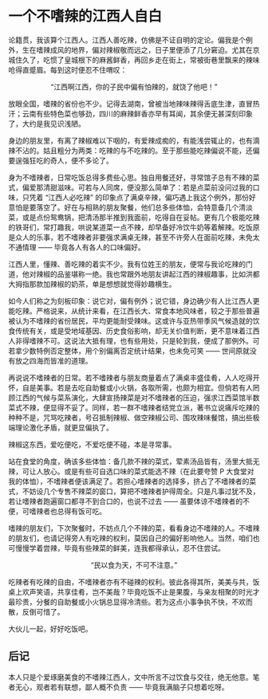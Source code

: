 # 一个不嗜辣的江西人自白

论籍贯，我该算个江西人。江西人善吃辣，仿佛是不证自明的定论。偏我是个例外，生在嗜辣成风的地界，偏对辣椒敬而远之，日子里便添了几分窘迫。尤其在京城住久了，吃惯了皇城根下的麻酱鲜香，再回乡走在街上，常被街巷里飘来的辣味呛得直蹙眉。每到这时便忍不住喟叹：

<center>“江西啊江西，你的子民中偏有怕辣的，就饶了他吧！”</center>

放眼全国，嗜辣的省份也不少。记得去湖南，曾被当地辣味辣得舌底生津，直冒热汗；云南有些特色菜也够劲，四川的麻辣鲜香亦早有耳闻，其余便无甚深刻印象了，大约是我见识浅陋。

身边的朋友里，有离了辣椒难以下咽的，有爱辣成痴的，有能浅尝辄止的，也有滴辣不沾的。姑且粗分为两类：吃辣的与不吃辣的。至于那些能吃辣偏说不能，还偏要逞强狂吃的奇人，便不多论了。

身为不嗜辣者，日常吃饭总得多费些心思。独自用餐还好，寻常馆子总有不辣的菜式，偏爱那清甜滋味。可若与人同席，便没那么简单了：若是点菜前没问过我的口味，只凭着 “江西人必吃辣” 的印象点了满桌辛辣，偏巧遇上我这个例外，那份好意怕是要落空了。好在与相熟的朋友聚餐，他们总多些体恤，会特意备几个清淡菜，或是点份鸳鸯锅，把清汤那半推到我面前，吃得自在妥帖。更有几个极能吃辣的铁哥们，常打趣我，哄说某道菜一点不辣，却早备好冷饮牛奶等着解辣。吃饭原是众人的乐事，若不嗜辣者非要强求满桌无辣，甚至不许旁人在面前吃辣，未免太不通情理 —— 毕竟各人有各人的口味偏好。

江西人里，懂辣、善吃辣的着实不少。我有位姓王的朋友，便常与我论吃辣的门道，他对辣椒的品鉴堪称一绝。我也常跟外地朋友讲起江西的辣椒趣事，比如洪都大拇指那款加辣椒的奶茶，单是想想就觉得妙趣横生。

如今人们称之为刻板印象：说它对，偏有例外；说它错，身边确少有人比江西人更能吃辣。严格说来，从统计来看，在江西长大、常食本地风味者，较之于那些普遍被认为不嗜辣的省份居民，平均更能耐受辣味。这或许与亚热带季风气候造就的饮食传统有关，或是受地域基因、历史食俗影响，却无关价值判断，更不意味着江西人非得嗜辣不可。这说法大抵有理，也有些用处，只是轮到我，便成了那例外。可若拿少数特例否定整体，用个别偏离否定统计结果，也未免可笑 —— 世间原就没有放之四海而皆准的道理。

再说说不嗜辣者的日常。若不嗜辣者与朋友商量着点了满桌丰盛佳肴，人人吃得开怀，自是美事。若是去吃自助餐或小火锅，各取所需，也颇为相宜。但倘若有人罔顾江西的气候与菜系演化，大肆宣扬辣菜是对不嗜辣者的压迫，强求江西菜馆半数菜式不辣，便显得不妥了。同样，若一群不嗜辣者结党立派，著书立说痛斥吃辣的种种不是，咒骂吃辣者，号召抵制辣椒、做空辣椒公司、围攻辣味餐馆，搞出些极端理论激化矛盾，就更显偏执了。

辣椒这东西，爱吃便吃，不爱吃便不碰，本是寻常事。

站在食堂的角度，确该多些体恤：备几款不辣的菜式，荤素汤品皆有，汤里大抵无辣，可让人放心。或是有些可自选口味的菜式能选不辣（在此要夸赞 P 大食堂对我的体恤），不嗜辣者便该满足了。若担心嗜辣者的选择多，挤占了不嗜辣者的菜式，不妨设几个专售不辣菜的窗口，算把不嗜辣者护得周全。只是凡事过犹不及，若让嗜辣者跑遍窗口都寻不到合口的，也说不过去 —— 虽要体谅不嗜辣者的不便，可嗜辣者也总得有饭可吃。

嗜辣的朋友们，下次聚餐时，不妨点几个不辣的菜，看看身边不嗜辣的人。不嗜辣的朋友们，也请记得旁人有吃辣的权利，莫因自己的偏好影响他人。当然，咱们也可慢慢学着尝辣，毕竟有些辣菜的鲜美，连我都得承认，忍不住尝试。

<center>“民以食为天，不可不注意。”</center>

吃辣者有吃辣的自由，不嗜辣者亦有不碰辣的权利。彼此各得其所，美美与共，饭桌上欢声笑语，共享佳肴，岂不美哉？毕竟吃饭不止是果腹，与亲友相聚的时光才最珍贵，分餐的自助餐或小火锅总显得冷清些。若为这点小事争执不快，不欢而散，反倒可惜了。

大伙儿一起，好好吃饭吧。

## 后记

本人只是个爱琢磨美食的不嗜辣江西人，文中所言不过饮食与交往，绝无他意。笔者无心，观者若有联想，鄙人概不负责 —— 毕竟我满脑子只想着吃呀。